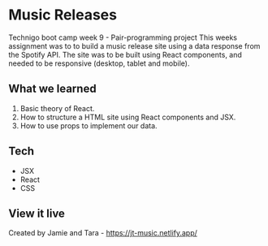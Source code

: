 # Music Releases

Technigo boot camp week 9 - Pair-programming project
This weeks assignment was to to build a music release site using a data response from the Spotify API.
The site was to be built using React components, and needed to be responsive (desktop, tablet and mobile).

## What we learned

1. Basic theory of React.
2. How to structure a HTML site using React components and JSX.
3. How to use props to implement our data.

## Tech

- JSX
- React
- CSS

## View it live

Created by Jamie and Tara - https://jt-music.netlify.app/

